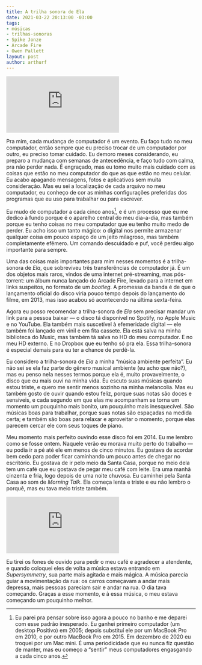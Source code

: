 ```yaml
---
title: A trilha sonora de Ela
date: 2021-03-22 20:13:00 -03:00
tags:
- músicas
- trilhas-sonoras
- Spike Jonze
- Arcade Fire
- Owen Pallett
layout: post
author: arthurf
---
```


<iframe src="https://open.spotify.com/embed/album/7xBJ2XXlDFfACXAnOE86t8" class="full-width" frameborder="0" allowtransparency="true" allow="encrypted-media"></iframe>

Pra mim, cada mudança de computador é um evento. Eu faço tudo no meu computador, então sempre que eu preciso trocar de um computador por outro, eu preciso tomar cuidado. Eu demoro meses considerando, eu preparo a mudança com semanas de antecedência, e faço tudo com calma, pra não perder nada. É engraçado, mas eu tomo muito mais cuidado com as coisas que estão no meu computador do que as que estão no meu celular. Eu acabo apagando mensagens, fotos e aplicativos sem muita consideração. Mas eu sei a localização de cada arquivo no meu computador, eu conheço de cor as minhas configurações preferidas dos programas que eu uso para trabalhar ou para escrever.

Eu mudo de computador a cada cinco anos[^1], e é um processo que eu me dedico à fundo porque é o aparelho central do meu dia-a-dia, mas também porque eu tenho coisas no meu computador que eu tenho muito medo de perder. Eu acho isso um tanto mágico: o digital nos permite armazenar qualquer coisa em pouco espaço de um jeito milagroso, mas também completamente efêmero. Um comando descuidado e puf, você perdeu algo importante para sempre.

Uma das coisas mais importantes para mim nesses momentos é a trilha-sonora de *Ela*, que sobreviveu três transferências de computador já. É um dos objetos mais raros, vindos de uma internet pré-streaming, mas pós-torrent: um álbum nunca lançado do Arcade Fire, levado para a internet em links suspeitos, no formato de um *bootleg*. A promessa da banda é de que o lançamento oficial do disco viria pouco tempo depois do lançamento do filme, em 2013, mas isso acabou só acontecendo na última sexta-feira.

Agora eu posso recomendar a trilha-sonora de *Ela* sem precisar mandar um link para a pessoa baixar — o disco tá disponível no Spotify, no Apple Music e no YouTube. Ela também mais suscetível à efemeridade digital — ele também foi lançado em vinil e em fita cassete. Ela está salva na minha biblioteca do Music, mas também tá salva no HD do meu computador. E no meu HD externo. E no Dropbox que eu tenho só pra ela. Essa trilha-sonora é especial demais para eu ter a chance de perdê-la.

Eu considero a trilha-sonora de *Ela* a minha “música ambiente perfeita”. Eu não sei se ela faz parte do gênero musical ambiente (eu acho que não?), mas eu penso nela nesses termos porque ela é, muito provavelmente, o disco que eu mais ouvi na minha vida. Eu escuto suas músicas quando estou triste, e quero me sentir menos sozinho na minha melancolia. Mas eu também gosto de ouvir quando estou feliz, porque suas notas são doces e sensíveis, e cada segundo em que elas me acompanham se torna um momento um pouquinho mais bonito, um pouquinho mais inesquecível. São músicas boas para trabalhar, porque suas notas são espaçadas na medida certa; e também são boas para relaxar e aproveitar o momento, porque elas parecem cercar ele com seus toques de piano.

Meu momento mais perfeito ouvindo esse disco foi em 2014. Eu me lembro como se fosse ontem. Naquele verão eu morava muito perto do trabalho — eu podia ir a pé até ele em menos de cinco minutos. Eu gostava de acordar bem cedo para poder ficar caminhando um pouco antes de chegar no escritório. Eu gostava de ir pelo meio da Santa Casa, porque no meio dela tem um café que eu gostava de pegar meu café com leite. Era uma manhã cinzenta e fria, logo depois de uma noite chuvosa. Eu caminhei pela Santa Casa ao som de *Morning Talk*. Ela começa lenta e triste e eu não lembro o porquê, mas eu tava meio triste também.

<iframe class="full-width" src="https://www.youtube-nocookie.com/embed/61utBVwb0Nw?list=PLRW80bBvVD3Uf6oY3MSWNGmaPK2-Sj5OE" frameborder="0" allow="accelerometer; autoplay; clipboard-write; encrypted-media; gyroscope; picture-in-picture" allowfullscreen></iframe>

Eu tirei os fones de ouvido para pedir o meu café e agradecer a atendente, e quando coloquei eles de volta a música estava entrando em *Supersymmetry*, sua parte mais agitada e mais mágica. A música parecia guiar a movimentação da rua: os carros começavam a andar mais depressa, mais pessoas pareciam sair e andar na rua. O dia tava começando. Graças a esse momento, e à essa música, o meu estava começando um pouquinho melhor.

[^1]: Eu parei pra pensar sobre isso agora a pouco no banho e me deparei com esse padrão inesperado. Eu ganhei primeiro computador (um desktop Positivo) em 2005; depois substituí ele por um MacBook Pro em 2010, e por outro MacBook Pro em 2015. Em dezembro de 2020 eu troquei por um Mac mini. É uma periodicidade que eu nunca fiz questão de manter, mas eu começo a “sentir” meus computadores engasgando a cada cinco anos.
